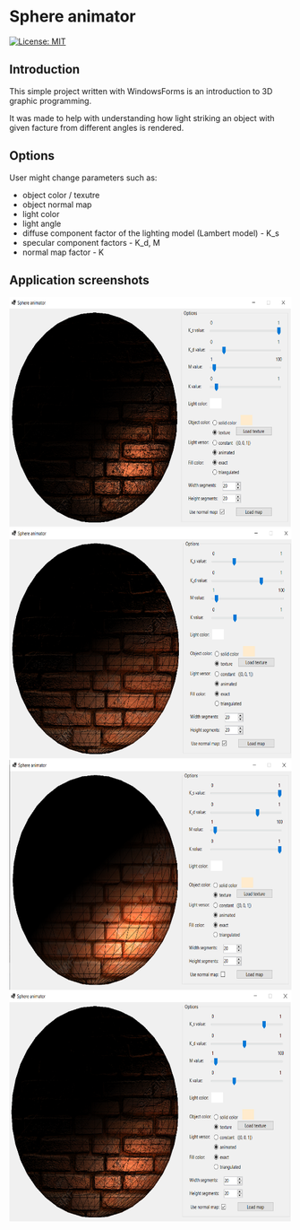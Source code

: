 # Sphere animator
[![License: MIT](https://img.shields.io/badge/License-MIT-yellow.svg)](https://opensource.org/licenses/MIT)

## Introduction
This simple project written with WindowsForms is an introduction to 3D graphic programming. 

It was made to help with understanding how light striking an object with given facture from different angles is rendered. 

## Options

User might change parameters such as:
- object color / texutre
- object normal map
- light color
- light angle
- diffuse component factor of the lighting model (Lambert model) - K_s
- specular component factors - K_d, M
- normal map factor - K

## Application screenshots

<img src="https://github.com/dkozykowski/Sphere-animator/blob/master/Screenshots/ss3.png?raw=true" width="600" height="410" />

<img src="https://github.com/dkozykowski/Sphere-animator/blob/master/Screenshots/ss2.png?raw=true" width="600" height="410" />

<img src="https://github.com/dkozykowski/Sphere-animator/blob/master/Screenshots/ss1.png?raw=true" width="600" height="410" />

<img src="https://github.com/dkozykowski/Sphere-animator/blob/master/Screenshots/ss4.png?raw=true" width="600" height="410" />
